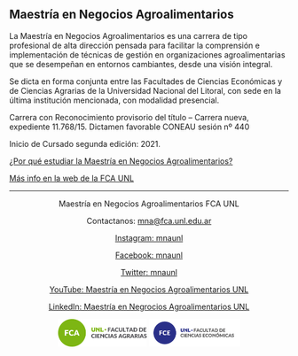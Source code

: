 ## Maestría en Negocios Agroalimentarios

La Maestría en Negocios Agroalimentarios es una carrera de tipo profesional de alta dirección pensada para facilitar la comprensión e implementación de técnicas de gestión en organizaciones agroalimentarias que se desempeñan en entornos cambiantes, desde una visión integral.

Se dicta en forma conjunta entre las Facultades de Ciencias Económicas y de Ciencias Agrarias de la Universidad Nacional del Litoral, con sede en la última institución mencionada, con modalidad presencial.

Carrera con Reconocimiento provisorio del título – Carrera nueva, expediente 11.768/15. Dictamen favorable CONEAU sesión nº 440

Inicio de Cursado segunda edición: 2021.

[¿Por qué estudiar la Maestría en Negocios Agroalimentarios?](por-que-estudiar.html) 

[Más info en la web de la FCA UNL](https://www.fca.unl.edu.ar/posgrado/negocios-agroalimentarios/) 

<hr />
<p style="text-align: center;">
Maestría en Negocios Agroalimentarios FCA UNL
  <a href="https://www.fca.unl.edu.ar/posgrado/negocios-agroalimentarios/">
  </a>
  
<p style="text-align: center;">
  Contactanos:  
  <a href="mna@fca.unl.edu.ar/">
mna@fca.unl.edu.ar
<p style="text-align: center;">
  <a href="https://www.instagram.com/mnaunl/">
Instagram: mnaunl
<p style="text-align: center;">
  <a href="https://www.facebook.com/mnaunl">
Facebook: mnaunl
<p style="text-align: center;">
  <a href="https://twitter.com/mnaunl">
Twitter: mnaunl
<p style="text-align: center;">
  <a href="https://www.youtube.com/channel/UCy17q1DK9C9AJV9dGXQV7jw">
YouTube: Maestría en Negocios Agroalimentarios UNL
<p style="text-align: center;">
  <a href="https://www.linkedin.com/company/maestr%C3%ADa-en-negrocios-agroalimentarios-unl">
LinkedIn: Maestría en Negrocios Agroalimentarios UNL

  </a>
  <p style="text-align: center;">
  <img src="./images/logofca.png", style="height:50px;"/>   
  <img src="./images/logofce.png", style="height:50px;"/>


